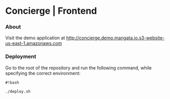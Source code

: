# Concierge | Frontend #

### About ###

Visit the demo application at http://concierge.demo.mangata.io.s3-website-us-east-1.amazonaws.com

### Deployment ###

Go to the root of the repository and run the following command, while specifying the correct environment:

```
#!bash

./deploy.sh
